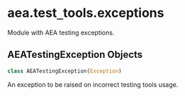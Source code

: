<a id="aea.test_tools.exceptions"></a>

# aea.test`_`tools.exceptions

Module with AEA testing exceptions.

<a id="aea.test_tools.exceptions.AEATestingException"></a>

## AEATestingException Objects

```python
class AEATestingException(Exception)
```

An exception to be raised on incorrect testing tools usage.

